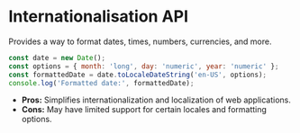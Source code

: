 # Internationalisation API

Provides a way to format dates, times, numbers, currencies, and more.

```javascript
const date = new Date();
const options = { month: 'long', day: 'numeric', year: 'numeric' };
const formattedDate = date.toLocaleDateString('en-US', options);
console.log('Formatted date:', formattedDate);
```


- **Pros:** Simplifies internationalization and localization of web applications.
- **Cons:** May have limited support for certain locales and formatting options.


